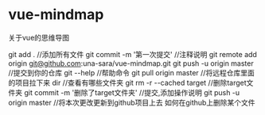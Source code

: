 # vue-mindmap
关于vue的思维导图

git add . //添加所有文件
git commit -m '第一次提交' //注释说明
git remote add origin  git@github.com:una-sara/vue-mindmap.git
git push -u origin master //提交到你的仓库
git --help //帮助命令
git pull origin master //将远程仓库里面的项目拉下来
dir //查看有哪些文件夹
git rm -r --cached target //删除target文件夹
git commit -m '删除了target文件夹' //提交,添加操作说明
git push -u origin master //将本次更改更新到github项目上去
如何在github上删除某个文件
